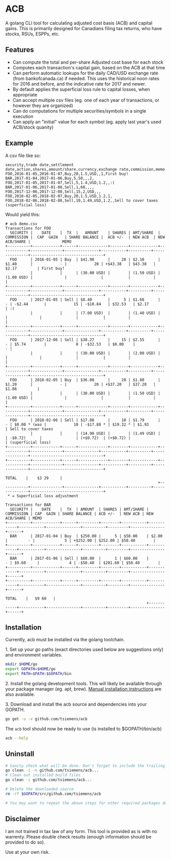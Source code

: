# ACB

A golang CLI tool for calculating adjusted cost basis (ACB) and capital gains.
This is primarily designed for Canadians filing tax returns, who have stocks, RSUs, ESPPs, etc.

## Features
- Can compute the total and per-share Adjusted cost base for each stock
- Computes each transaction's capital gain, based on the ACB at that time
- Can perform automatic lookups for the daily CAD/USD exchange rate (from bankofcanada.ca) if needed. This uses the historical noon rates for 2016 and before, and the indicative rate for 2017 and newer.
- By default applies the superficial loss rule to capital losses, when appropriate
- Can accept multiple csv files (eg. one of each year of transactions, or however they are organized)
- Can do computations for multiple securities/symbols in a single execution
- Can apply an "initial" value for each symbol (eg. apply last year's used ACB/stock quanity)

## Example

A csv file like so:
```
security,trade date,settlement date,action,shares,amount/share,currency,exchange rate,commission,memo
FOO,2016-01-05,2016-01-07,Buy,20,1.5,USD,,1,First buy!
BAR,2017-01-04,2017-01-06,Buy,5,50,,,2,
FOO,2017-01-05,2017-01-07,Sell,5,1.4,USD,1.2,,:(
BAR,2017-01-06,2017-01-08,Sell,1,60,,,,
FOO,2017-12-06,2017-12-08,Sell,15,2,USD,,,
FOO,2018-02-05,2018-02-07,Buy,20,1.5,USD,1.2,1,
FOO,2018-02-06,2018-02-08,Sell,10,1.49,USD,1.2,,Sell to cover taxes (superficial loss)
```
Would yield this:
```
# acb demo.csv
Transactions for FOO
  SECURITY |    DATE    |  TX  |   AMOUNT    | SHARES | AMT/SHARE  | COMMISSION |  CAP  GAIN   | SHARE BALANCE |  ACB +/-  | NEW ACB  | NEW ACB/SHARE |              MEMO
+----------+------------+------+-------------+--------+------------+------------+--------------+---------------+-----------+----------+---------------+--------------------------------+
  FOO      | 2016-01-05 | Buy  | $41.98      |     20 | $2.10      | $1.40      |            - |            20 | +$43.38   | $43.38   | $2.17         | First buy!
           |            |      | (30.00 USD) |        | (1.50 USD) | (1.00 USD) |              |               |           |          |               |
+----------+------------+------+-------------+--------+------------+------------+--------------+---------------+-----------+----------+---------------+--------------------------------+
  FOO      | 2017-01-05 | Sell | $8.40       |      5 | $1.68      |          - | -$2.44       |            15 | -$10.84   | $32.53   | $2.17         | :(
           |            |      | (7.00 USD)  |        | (1.40 USD) |            |              |               |           |          |               |
+----------+------------+------+-------------+--------+------------+------------+--------------+---------------+-----------+----------+---------------+--------------------------------+
  FOO      | 2017-12-06 | Sell | $38.27      |     15 | $2.55      |          - | $5.74        |             0 | -$32.53   | $0.00    |             - |
           |            |      | (30.00 USD) |        | (2.00 USD) |            |              |               |           |          |               |
+----------+------------+------+-------------+--------+------------+------------+--------------+---------------+-----------+----------+---------------+--------------------------------+
  FOO      | 2018-02-05 | Buy  | $36.00      |     20 | $1.80      | $1.20      |            - |            20 | +$37.20   | $37.20   | $1.86         |
           |            |      | (30.00 USD) |        | (1.50 USD) | (1.00 USD) |              |               |           |          |               |
+----------+------------+------+-------------+--------+------------+------------+--------------+---------------+-----------+----------+---------------+--------------------------------+
  FOO      | 2018-02-06 | Sell | $17.88      |     10 | $1.79      |          - | $0.00 * (was |            10 | -$17.88 * | $19.32 * | $1.93         | Sell to cover taxes
           |            |      | (14.90 USD) |        | (1.49 USD) |            | -$0.72)      |               | (+$0.72)  | (+$0.72) |               | (superficial loss)
+----------+------------+------+-------------+--------+------------+------------+--------------+---------------+-----------+----------+---------------+--------------------------------+
+----------+------------+------+-------------+--------+------------+------------+--------------+---------------+-----------+----------+---------------+--------------------------------+
                                                                       TOTAL    |    $3 29     |
                                                                   +------------+--------------+---------------+-----------+----------+---------------+--------------------------------+
 * = Superficial loss adjustment

Transactions for BAR
  SECURITY |    DATE    |  TX  | AMOUNT  | SHARES | AMT/SHARE | COMMISSION | CAP  GAIN | SHARE BALANCE | ACB +/-  | NEW ACB | NEW ACB/SHARE | MEMO
+----------+------------+------+---------+--------+-----------+------------+-----------+---------------+----------+---------+---------------+------+
  BAR      | 2017-01-04 | Buy  | $250.00 |      5 | $50.00    | $2.00      |         - |             5 | +$252.00 | $252.00 | $50.40        |
+----------+------------+------+---------+--------+-----------+------------+-----------+---------------+----------+---------+---------------+------+
  BAR      | 2017-01-06 | Sell | $60.00  |      1 | $60.00    |          - | $9.60     |             4 | -$50.40  | $201.60 | $50.40        |
+----------+------------+------+---------+--------+-----------+------------+-----------+---------------+----------+---------+---------------+------+
+----------+------------+------+---------+--------+-----------+------------+-----------+---------------+----------+---------+---------------+------+
                                                                  TOTAL    |   $9 60   |
                                                              +------------+-----------+---------------+----------+---------+---------------+------+
```

## Installation
Currently, acb must be installed via the golang toolchain.

1\. Set up your go paths (exact directories used below are suggestions only) and environment variables.

```sh
mkdir $HOME/go
export GOPATH=$HOME/go
export PATH=$PATH:$GOPATH/bin
```

2\. Install the golang development tools. This will likely be available through your package manager (eg. apt, brew). [Manual installation instructions](https://golang.org/doc/install) are also available.

3\. Download and install the acb source and dependencies into your GOPATH.

```sh
go get -u -v github.com/tsiemens/acb
```

The `acb` tool should now be ready to use (is installed to $GOPATH/bin/acb)

```sh
acb --help
```

## Uninstall

```sh
# Sanity check what will be done. Don't forget to include the trailing "..." here.
go clean -i -n github.com/tsiemens/acb...
# Clean out installed build files
go clean -i github.com/tsiemens/acb...

# Delete the downloaded source
rm -rf $GOPATH/src/github.com/tsiemens/acb

# You may want to repeat the above steps for other required packages downloaded (shown in go get -v -u), if they are not used by any other top-level package.
```

## Disclaimer
I am not trained in tax law of any form. This tool is provided as is with no
warrenty. Please double check results (enough information should be provided
to do so).

Use at your own risk.
